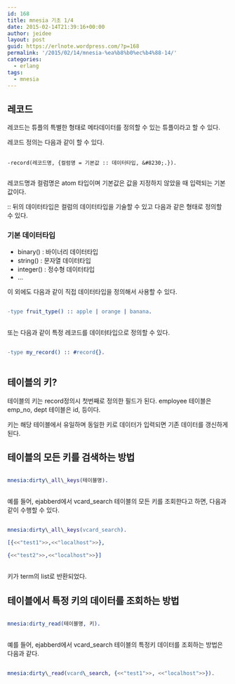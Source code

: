 ```yaml
---
id: 168
title: mnesia 기초 1/4
date: 2015-02-14T21:39:16+00:00
author: jeidee
layout: post
guid: https://erlnote.wordpress.com/?p=168
permalink: '/2015/02/14/mnesia-%ea%b8%b0%ec%b4%88-14/'
categories:
  - erlang
tags:
  - mnesia
---
```

## 레코드

레코드는 튜플의 특별한 형태로 메타데이터를 정의할 수 있는 튜플이라고 할 수 있다.
  
레코드 정의는 다음과 같이 할 수 있다.

```
      
-record(레코드명, {컬럼명 = 기본값 :: 데이터타입, &#8230;.}).
  
```

레코드명과 컬럼명은 atom 타입이며 기본값은 값을 지정하지 않았을 때 입력되는 기본값이다.
  
:: 뒤의 데이터타입은 컬럼의 데이터타입을 기술할 수 있고 다음과 같은 형태로 정의할 수 있다.

### 기본 데이터타입

  * binary() : 바이너리 데이터타입
  * string() : 문자열 데이터타입
  * integer() : 정수형 데이터타입
  * &#8230;

이 외에도 다음과 같이 직접 데이터타입을 정의해서 사용할 수 있다.

```erlang
      
-type fruit_type() :: apple | orange | banana.
  
```

또는 다음과 같이 특정 레코드를 데이터타입으로 정의할 수 있다.

```erlang
      
-type my_record() :: #record{}.
  
```

## 테이블의 키?

테이블의 키는 record정의시 첫번째로 정의한 필드가 된다. employee 테이블은 emp_no, dept 테이블은 id, 등이다.

키는 해당 테이블에서 유일하며 동일한 키로 데이터가 입력되면 기존 데이터를 갱신하게 된다.

## 테이블의 모든 키를 검색하는 방법

```erlang
      
mnesia:dirty\_all\_keys(테이블명).
  
```

예를 들어, ejabberd에서 vcard_search 테이블의 모든 키를 조회한다고 하면, 다음과 같이 수행할 수 있다.

```erlang
      
mnesia:dirty\_all\_keys(vcard_search).

[{<<"test1">>,<<"localhost">>},
       
{<<"test2">>,<<"localhost">>}]
  
```

키가 term의 list로 반환되었다.

## 테이블에서 특정 키의 데이터를 조회하는 방법

```erlang
      
mnesia:dirty_read(테이블명, 키).
  
```

예를 들어, ejabberd에서 vcard_search 테이블의 특정키 데이터를 조회하는 방법은 다음과 같다.

```erlang
      
mnesia:dirty\_read(vcard\_search, {<<"test1">>, <<"localhost">>}).
  
```